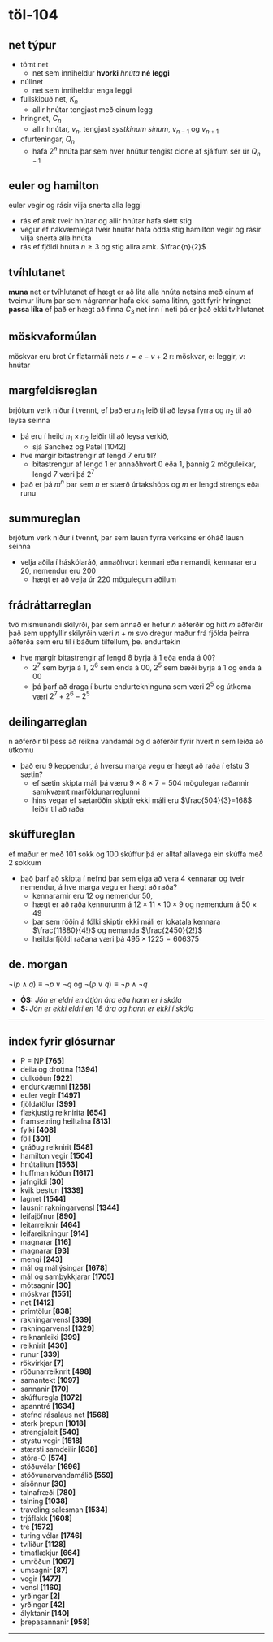 # töl-104

## net týpur
- tómt net
    * net sem inniheldur **hvorki** *hnúta* **né** **leggi**
- núllnet
    * net sem inniheldur enga leggi
- fullskipuð net, $K_n$
    * allir hnútar tengjast með einum legg
- hringnet, $C_n$
    * allir hnútar, $v_n$, tengjast *systkinum sínum*, $v_{n-1}$ og $v_{n+1}$
- ofurteningar, $Q_n$
    * hafa $2^n$ hnúta þar sem hver hnútur tengist clone af sjálfum sér úr $Q_{n-1}$

## euler og hamilton
euler vegir og rásir vilja snerta alla leggi
- rás ef amk tveir hnútar og allir hnútar hafa slétt stig
- vegur ef nákvæmlega tveir hnútar hafa odda stig
hamilton vegir og rásir vilja snerta alla hnúta
- rás ef fjöldi hnúta $n\ge 3$ og stig allra amk. $\frac{n}{2}$

## tvíhlutanet
**muna** net er tvíhlutanet ef hægt er að lita alla hnúta netsins með einum af tveimur litum þar sem nágrannar hafa ekki sama litinn, gott fyrir hringnet
**passa líka** ef það er hægt að finna $C_3$ net inn í neti þá er það ekki tvíhlutanet

## möskvaformúlan
möskvar eru brot úr flatarmáli nets
$r=e-v+2$ r: möskvar, e: leggir, v: hnútar

## margfeldisreglan
brjótum verk niður í tvennt, ef það eru $n_1$ leið til að leysa fyrra og $n_2$ til að leysa seinna 
- þá eru í heild $n_1\times n_2$ leiðir til að leysa verkið,
    - sjá Sanchez og Patel [1042]
- hve margir bitastrengir af lengd 7 eru til?
    - bitastrengur af lengd 1 er annaðhvort 0 eða 1, þannig 2 möguleikar, lengd 7 væri þá $2^7$
- það er þá $m^n$ þar sem $n$ er stærð úrtakshóps og $m$ er lengd strengs eða runu

## summureglan
brjótum verk niður í tvennt, þar sem lausn fyrra verksins er óháð lausn seinna
- velja aðila í háskólaráð, annaðhvort kennari eða nemandi, kennarar eru 20, nemendur eru 200
    - hægt er að velja úr 220 mögulegum aðilum

## frádráttarreglan
tvö mismunandi skilyrði, þar sem annað er hefur $n$ aðferðir og hitt $m$ aðferðir það sem uppfyllir skilyrðin væri $n+m$ svo dregur maður frá fjölda þeirra aðferða sem eru til í báðum tilfellum, þe. endurtekin
- hve margir bitastrengir af lengd 8 byrja á 1 eða enda á 00?
    - $2^7$ sem byrja á 1, $2^6$ sem enda á 00, $2^5$ sem bæði byrja á 1 og enda á 00
    - þá þarf að draga í burtu endurtekninguna sem væri $2^5$ og útkoma væri $2^7+2^6-2^5$

## deilingarreglan
n aðferðir til þess að reikna vandamál og d aðferðir fyrir hvert n sem leiða að útkomu
- það eru 9 keppendur, á hversu marga vegu er hægt að raða í efstu 3 sætin?
    - ef sætin skipta máli þá væru $9\times 8\times 7=504$ mögulegar raðannir samkvæmt marföldunarreglunni
    - hins vegar ef sætaröðin skiptir ekki máli eru $\frac{504}{3}=168$ leiðir til að raða

## skúffureglan
ef maður er með 101 sokk og 100 skúffur þá er alltaf allavega ein skúffa með 2 sokkum
- það þarf að skipta í nefnd þar sem eiga að vera 4 kennarar og tveir nemendur, á hve marga vegu er hægt að raða?
    - kennararnir eru 12 og nemendur 50,
    - hægt er að raða kennurunm á $12\times11\times10\times9$ og nemendum á $50\times49$
    - þar sem röðin á fólki skiptir ekki máli er lokatala kennara $\frac{11880}{4!}$ og nemanda $\frac{2450}{2!}$
    - heildarfjöldi raðana væri þá $495\times1225=606375$


## de. morgan
$\lnot(p\land q)\equiv\lnot p\lor\lnot q$ og $\lnot(p\lor q)\equiv\lnot p\land\lnot q$
- **ÓS:** *Jón er eldri en átján ára eða hann er í skóla*
- **S:** *Jón er ekki eldri en 18 ára og hann er ekki í skóla*

***
## index fyrir glósurnar
- P = NP **[765]**
- deila og drottna **[1394]**
- dulkóðun **[922]**
- endurkvæmni **[1258]**
- euler vegir **[1497]**
- fjöldatölur **[399]**
- flækjustig reiknirita **[654]**
- framsetning heiltalna **[813]**
- fylki **[408]**
- föll **[301]**
- gráðug reiknirit **[548]**
- hamilton vegir **[1504]**
- hnútalitun **[1563]**
- huffman kóðun **[1617]**
- jafngildi **[30]**
- kvik bestun **[1339]**
- lagnet **[1544]**
- lausnir rakningarvensl **[1344]**
- leifajöfnur **[890]**
- leitarreiknir **[464]**
- leifareikningur **[914]**
- magnarar **[116]**
- magnarar **[93]**
- mengi **[243]**
- mál og mállýsingar **[1678]**
- mál og samþykkjarar **[1705]**
- mótsagnir **[30]**
- möskvar **[1551]**
- net **[1412]**
- prímtölur **[838]**
- rakningarvensl **[339]**
- rakningarvensl **[1329]**
- reiknanleiki **[399]**
- reiknirit **[430]**
- runur **[339]**
- rökvirkjar **[7]**
- röðunarreiknrit **[498]**
- samantekt **[1097]**
- sannanir **[170]**
- skúffuregla **[1072]**
- spanntré **[1634]**
- stefnd rásalaus net **[1568]**
- sterk þrepun **[1018]**
- strengjaleit **[540]**
- stystu vegir **[1518]**
- stærsti samdeilir **[838]**
- stóra-O **[574]**
- stöðuvélar **[1696]**
- stöðvunarvandamálið **[559]**
- sísönnur **[30]**
- talnafræði **[780]**
- talning **[1038]**
- traveling salesman **[1534]**
- trjáflakk **[1608]**
- tré **[1572]**
- turing vélar **[1746]**
- tvíliður **[1128]**
- tímaflækjur **[664]**
- umröðun **[1097]**
- umsagnir **[87]**
- vegir **[1477]**
- vensl **[1160]**
- yrðingar **[2]**
- yrðingar **[42]**
- ályktanir **[140]**
- þrepasannanir **[958]**
***
